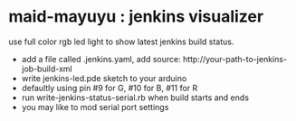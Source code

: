 maid-mayuyu : jenkins visualizer
===========

use full color rgb led light to show latest jenkins build status.

* add a file called .jenkins.yaml, add source: http://your-path-to-jenkins-job-build-xml
* write jenkins-led.pde sketch to your arduino
 * defaultly using pin #9 for G, #10 for B, #11 for R
* run write-jenkins-status-serial.rb when build starts and ends
 * you may like to mod serial port settings
